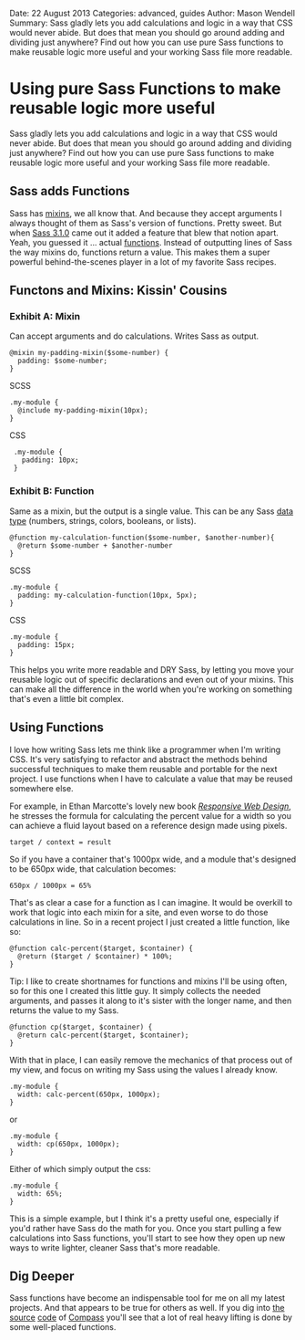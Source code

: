 Date: 22 August 2013
Categories: advanced, guides
Author: Mason Wendell
Summary: Sass gladly lets you add calculations and logic in a way that CSS would never abide. But does that mean you should go around adding and dividing just anywhere? Find out how you can use pure Sass functions to make reusable logic more useful and your working Sass file more readable.

# Using pure Sass Functions to make reusable logic more useful

Sass gladly lets you add calculations and logic in a way that CSS would never abide. But does that mean you should go around adding and dividing just anywhere? Find out how you can use pure Sass functions to make reusable logic more useful and your working Sass file more readable.

## Sass adds Functions

Sass has [mixins](http://sass-lang.com/docs/yardoc/file.SASS_REFERENCE.html#mixins), we all know that. And because they accept arguments I always thought of them as Sass's version of functions. Pretty sweet. But when [Sass 3.1.0](http://sass-lang.com/docs/yardoc/file.SASS_CHANGELOG.html#310) came out it added a feature that blew that notion apart. Yeah, you guessed it ... actual [functions](http://sass-lang.com/docs/yardoc/file.SASS_CHANGELOG.html#sassbased_functions). Instead of outputting lines of Sass the way mixins do, functions return a value. This makes them a super powerful behind-the-scenes player in a lot of my favorite Sass recipes. 

## Functons and Mixins: Kissin' Cousins

### Exhibit A: Mixin

Can accept arguments and do calculations. Writes Sass as output.

    @mixin my-padding-mixin($some-number) {
      padding: $some-number;
    }

SCSS
  
    .my-module {
      @include my-padding-mixin(10px);
    }
  
CSS

     .my-module {
       padding: 10px;
     } 
    

### Exhibit B: Function

Same as a mixin, but the output is a single value. This can be any Sass [data type](http://sass-lang.com/docs/yardoc/file.SASS_REFERENCE.html#data_types) (numbers, strings, colors, booleans, or lists).

    @function my-calculation-function($some-number, $another-number){
      @return $some-number + $another-number
    }

SCSS

    .my-module {
      padding: my-calculation-function(10px, 5px);
    }

CSS

    .my-module {
      padding: 15px;
    }



This helps you write more readable and DRY Sass, by letting you move your reusable logic out of specific declarations and even out of your mixins. This can make all the difference in the world when you're working on something that's even a little bit complex.

## Using Functions

I love how writing Sass lets me think like a programmer when I'm writing CSS. It's very satisfying to refactor and abstract the methods behind successful techniques to make them reusable and portable for the next project. I use functions when I have to calculate a value that may be reused somewhere else.

For example, in Ethan Marcotte's lovely new book [*Responsive Web Design*](http://www.abookapart.com/products/responsive-web-design), he stresses the formula for calculating the percent value for a width so you can achieve a fluid layout based on a reference design made using pixels.


    target / context = result


So if you have a container that's 1000px wide, and a module that's designed to be 650px wide, that calculation becomes: 


    650px / 1000px = 65% 


That's as clear a case for a function as I can imagine. It would be overkill to work that logic into each mixin for a site, and even worse to do those calculations in line. So in a recent project I just created a little function, like so:


    @function calc-percent($target, $container) {
      @return ($target / $container) * 100%;
    }

Tip: I like to create shortnames for functions and mixins I'll be using often, so for this one I created this little guy. It simply collects the needed arguments, and passes it along to it's sister with the longer name, and then returns the value to my Sass.

    @function cp($target, $container) {
      @return calc-percent($target, $container);
    }

With that in place, I can easily remove the mechanics of that process out of my view, and focus on writing my Sass using the values I already know.


    .my-module {
      width: calc-percent(650px, 1000px);
    }

or     

    .my-module {
      width: cp(650px, 1000px);
    }


Either of which simply output the css: 

    .my-module {
      width: 65%;
    }

This is a simple example, but I think it's a pretty useful one, especially if you'd rather have Sass do the math for you. Once you start pulling a few calculations into Sass functions, you'll start to see how they open up new ways to write lighter, cleaner Sass that's more readable.

## Dig Deeper

Sass functions have become an indispensable tool for me on all my latest projects. And that appears to be true for others as well. If you dig into [the](http://compass-style.org/reference/blueprint/grid/) [source](http://compass-style.org/reference/compass/layout/grid_background/) [code](http://compass-style.org/reference/compass/typography/vertical_rhythm/) of [Compass](http://www.abookapart.com/products/responsive-web-design) you'll see that a lot of real heavy lifting is done by some well-placed functions.
